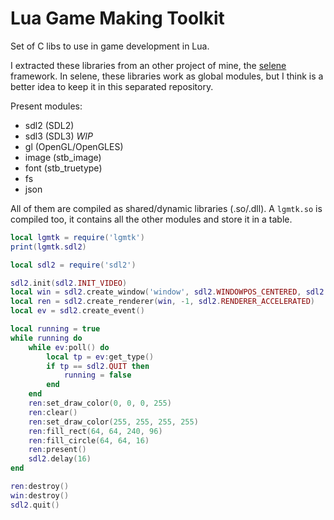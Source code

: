 # Lua Game Making Toolkit

Set of C libs to use in game development in Lua.


I extracted these libraries from an other project of mine, the [selene](https://github.com/canoi12/selene) framework.
In selene, these libraries work as global modules, but I think is a better idea to keep it in this separated repository.


Present modules:

- sdl2 (SDL2)
- sdl3 (SDL3) *WIP*
- gl (OpenGL/OpenGLES)
- image (stb_image)
- font (stb_truetype)
- fs
- json


All of them are compiled as shared/dynamic libraries (.so/.dll).
A `lgmtk.so` is compiled too, it contains all the other modules and store it in a table.

```lua
local lgmtk = require('lgmtk')
print(lgmtk.sdl2)
```

```lua
local sdl2 = require('sdl2')

sdl2.init(sdl2.INIT_VIDEO)
local win = sdl2.create_window('window', sdl2.WINDOWPOS_CENTERED, sdl2.WINDOWPOS_CENTERED, 640, 380, sdl2.WINDOW_SHOWN)
local ren = sdl2.create_renderer(win, -1, sdl2.RENDERER_ACCELERATED)
local ev = sdl2.create_event()

local running = true
while running do
    while ev:poll() do
        local tp = ev:get_type()
        if tp == sdl2.QUIT then
            running = false
        end
    end
    ren:set_draw_color(0, 0, 0, 255)
    ren:clear()
    ren:set_draw_color(255, 255, 255, 255)
    ren:fill_rect(64, 64, 240, 96)
    ren:fill_circle(64, 64, 16)
    ren:present()
    sdl2.delay(16)
end

ren:destroy()
win:destroy()
sdl2.quit()
```
